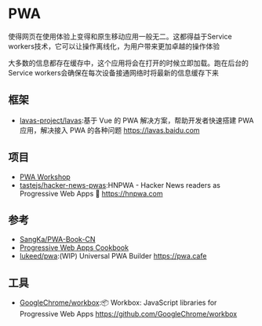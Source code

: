 # PWA

使得网页在使用体验上变得和原生移动应用一般无二。这都得益于Service workers技术，它可以让操作离线化，为用户带来更加卓越的操作体验

大多数的信息都存在缓存中，这个应用将会在打开的时候立即加载。跑在后台的Service workers会确保在每次设备接通网络时将最新的信息缓存下来

## 框架

* [lavas-project/lavas](https://github.com/lavas-project/lavas):基于 Vue 的 PWA 解决方案，帮助开发者快速搭建 PWA 应用，解决接入 PWA 的各种问题 https://lavas.baidu.com

## 项目

* [PWA Workshop](https://pwa-workshop.js.org/)
* [tastejs/hacker-news-pwas](https://github.com/tastejs/hacker-news-pwas):HNPWA - Hacker News readers as Progressive Web Apps 📱 https://hnpwa.com

## 参考

* [SangKa/PWA-Book-CN](https://github.com/SangKa/PWA-Book-CN)
* [Progressive Web Apps Cookbook](https://pwa-cookbook.js.org/)
* [lukeed/pwa](https://github.com/lukeed/pwa):(WIP) Universal PWA Builder https://pwa.cafe

## 工具

* [GoogleChrome/workbox](https://github.com/GoogleChrome/workbox):📦 Workbox: JavaScript libraries for Progressive Web Apps https://github.com/GoogleChrome/workbox
